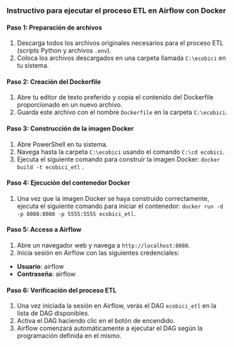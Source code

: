 ### Instructivo para ejecutar el proceso ETL en Airflow con Docker

#### Paso 1: Preparación de archivos

1. Descarga todos los archivos originales necesarios para el proceso ETL (scripts Python y archivos `.env`).
2. Coloca los archivos descargados en una carpeta llamada `C:\ecobici` en tu sistema.

#### Paso 2: Creación del Dockerfile

1. Abre tu editor de texto preferido y copia el contenido del Dockerfile proporcionado en un nuevo archivo.
2. Guarda este archivo con el nombre `Dockerfile` en la carpeta `C:\ecobici`.

#### Paso 3: Construcción de la imagen Docker

1. Abre PowerShell en tu sistema.
2. Navega hasta la carpeta `C:\ecobici` usando el comando `C:\cd ecobici`.
3. Ejecuta el siguiente comando para construir la imagen Docker: `docker build -t ecobici_etl` .

#### Paso 4: Ejecución del contenedor Docker

1. Una vez que la imagen Docker se haya construido correctamente, ejecuta el siguiente comando para iniciar el contenedor: `docker run -d -p 8080:8080 -p 5555:5555 ecobici_etl`.


#### Paso 5: Acceso a Airflow

1. Abre un navegador web y navega a `http://localhost:8080`.
2. Inicia sesión en Airflow con las siguientes credenciales:
- **Usuario**: airflow
- **Contraseña**: airflow

#### Paso 6: Verificación del proceso ETL

1. Una vez iniciada la sesión en Airflow, verás el DAG `ecobici_etl` en la lista de DAG disponibles.
2. Activa el DAG haciendo clic en el botón de encendido.
3. Airflow comenzará automáticamente a ejecutar el DAG según la programación definida en el mismo.
